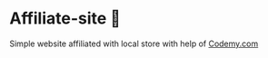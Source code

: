 # Affiliate-site :money_mouth_face:                                                                                                                                          
Simple website affiliated with local store
 with help of <a href="http://johnelder.com/">Codemy.com</a>
